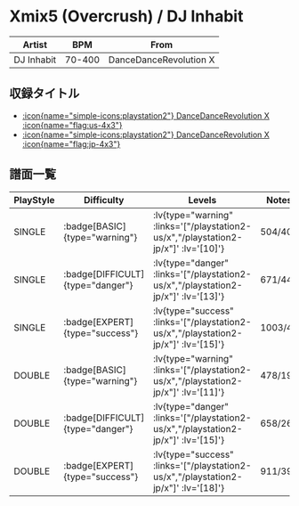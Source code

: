 # Xmix5 (Overcrush) / DJ Inhabit

|Artist|BPM|From|
|------|---|----|
|DJ Inhabit|70-400|DanceDanceRevolution X|

## 収録タイトル

- [ :icon{name="simple-icons:playstation2"} DanceDanceRevolution X :icon{name="flag:us-4x3"} ](/playstation2-us/x)
- [ :icon{name="simple-icons:playstation2"} DanceDanceRevolution X :icon{name="flag:jp-4x3"} ](/playstation2-jp/x)

## 譜面一覧

|PlayStyle|Difficulty|Levels|Notes|Movie|
|---------|----------|------|-----|-----|
|SINGLE| :badge[BASIC]{type="warning"} | :lv{type="warning" :links='["/playstation2-us/x","/playstation2-jp/x"]' :lv='[10]'} |504/40||
|SINGLE| :badge[DIFFICULT]{type="danger"} | :lv{type="danger" :links='["/playstation2-us/x","/playstation2-jp/x"]' :lv='[13]'} |671/44||
|SINGLE| :badge[EXPERT]{type="success"} | :lv{type="success" :links='["/playstation2-us/x","/playstation2-jp/x"]' :lv='[15]'} |1003/45||
|DOUBLE| :badge[BASIC]{type="warning"} | :lv{type="warning" :links='["/playstation2-us/x","/playstation2-jp/x"]' :lv='[11]'} |478/19||
|DOUBLE| :badge[DIFFICULT]{type="danger"} | :lv{type="danger" :links='["/playstation2-us/x","/playstation2-jp/x"]' :lv='[15]'} |658/26||
|DOUBLE| :badge[EXPERT]{type="success"} | :lv{type="success" :links='["/playstation2-us/x","/playstation2-jp/x"]' :lv='[18]'} |911/39||
